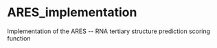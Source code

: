 # ARES_implementation
Implementation of the ARES -- RNA tertiary structure prediction scoring function
